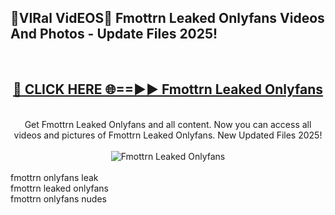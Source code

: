 <h2>🔴VIRal VidEOS🔴 Fmottrn Leaked Onlyfans Videos And Photos - Update Files 2025!</h2>
<br>
<div align="center">
<h2><a href="https://virallinks.top/odZfE0" rel="nofollow">🔴 CLICK HERE 🌐==►► Fmottrn Leaked Onlyfans</a></h2>
<br>
Get Fmottrn Leaked Onlyfans and all content. Now you can access all videos and pictures of Fmottrn Leaked Onlyfans. New Updated Files 2025!
<br>
<br>
<a href="https://virallinks.top/odZfE0" rel="nofollow" data-target="animated-image.originalLink"><img src="https://i.imgur.com/dJHk4Zq.gif)" alt="Fmottrn Leaked Onlyfans" style="max-width: 100%; display: inline-block;" data-target="animated-image.originalImage"></a>
</div>
<br>
fmottrn onlyfans leak<br>
fmottrn leaked onlyfans<br>
fmottrn onlyfans nudes